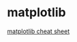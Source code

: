 # matplotlib



[matplotlib cheat sheet](https://s3.amazonaws.com/assets.datacamp.com/blog_assets/Python_Matplotlib_Cheat_Sheet.pdf)
